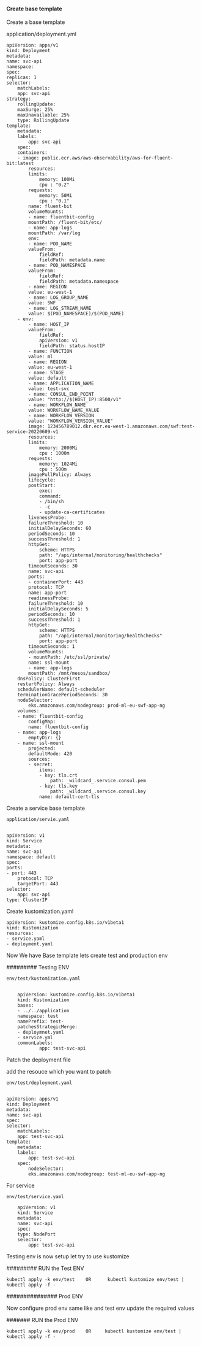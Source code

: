 ####   Create base template 
Create a base template 

 application/deployment.yml

	apiVersion: apps/v1
	kind: Deployment
	metadata:
	name: svc-api
	namespace: 
	spec:
	replicas: 1
	selector:
		matchLabels:
		app: svc-api
	strategy:
		rollingUpdate:
		maxSurge: 25%
		maxUnavailable: 25%
		type: RollingUpdate
	template:
		metadata:
		labels:
			app: svc-api
		spec:
		containers:
		- image: public.ecr.aws/aws-observability/aws-for-fluent-bit:latest
			resources:
			limits:
				memory: 100Mi
				cpu : "0.2"
			requests:
				memory: 50Mi
				cpu : "0.1"
			name: fluent-bit
			volumeMounts:
			- name: fluentbit-config
			mountPath: /fluent-bit/etc/
			- name: app-logs
			mountPath: /var/log
			env:
			- name: POD_NAME
			valueFrom:
				fieldRef:
				fieldPath: metadata.name
			- name: POD_NAMESPACE
			valueFrom:
				fieldRef:
				fieldPath: metadata.namespace
			- name: REGION
			value: eu-west-1
			- name: LOG_GROUP_NAME
			value: SWF
			- name: LOG_STREAM_NAME
			value: $(POD_NAMESPACE)/$(POD_NAME)
		- env:
			- name: HOST_IP
			valueFrom:
				fieldRef:
				apiVersion: v1
				fieldPath: status.hostIP
			- name: FUNCTION
			value: ml
			- name: REGION
			value: eu-west-1
			- name: STAGE
			value: default
			- name: APPLICATION_NAME
			value: test-svc
			- name: CONSUL_END_POINT
			value: "http://$(HOST_IP):8500/v1"
			- name: WORKFLOW_NAME
			value: WORKFLOW_NAME_VALUE
			- name: WORKFLOW_VERSION
			value: "WORKFLOW_VERSION_VALUE"
			image: 123456789012.dkr.ecr.eu-west-1.amazonaws.com/swf:test-service-20220609-v1
			resources:
			limits:
				memory: 2000Mi
				cpu : 1000m
			requests:
				memory: 1024Mi
				cpu : 500m
			imagePullPolicy: Always
			lifecycle:
			postStart:
				exec:
				command:
				- /bin/sh
				- -c
				- update-ca-certificates
			livenessProbe:
			failureThreshold: 10
			initialDelaySeconds: 60
			periodSeconds: 10
			successThreshold: 1
			httpGet:
				scheme: HTTPS
				path: "/api/internal/monitoring/healthchecks"
				port: app-port
			timeoutSeconds: 30
			name: svc-api
			ports:
			- containerPort: 443
			protocol: TCP
			name: app-port
			readinessProbe:
			failureThreshold: 10
			initialDelaySeconds: 5
			periodSeconds: 10
			successThreshold: 1
			httpGet:
				scheme: HTTPS
				path: "/api/internal/monitoring/healthchecks"
				port: app-port
			timeoutSeconds: 1
			volumeMounts:
			- mountPath: /etc/ssl/private/
			name: ssl-mount
			- name: app-logs
			mountPath: /mnt/mesos/sandbox/
		dnsPolicy: ClusterFirst
		restartPolicy: Always
		schedulerName: default-scheduler
		terminationGracePeriodSeconds: 30
		nodeSelector:
			eks.amazonaws.com/nodegroup: prod-ml-eu-swf-app-ng
		volumes:
		- name: fluentbit-config
			configMap:
			name: fluentbit-config
		- name: app-logs
			emptyDir: {}
		- name: ssl-mount
			projected:
			defaultMode: 420
			sources:
			- secret:
				items:
				- key: tls.crt
					path: _wildcard_.service.consul.pem
				- key: tls.key
					path: _wildcard_.service.consul.key
				name: default-cert-tls

Create a service base template

	application/servie.yaml


	apiVersion: v1
	kind: Service
	metadata:
	name: svc-api
	namespace: default
	spec:
	ports:
	- port: 443
		protocol: TCP
		targetPort: 443
	selector:
		app: svc-api
	type: ClusterIP


 Create kustomization.yaml


	apiVersion: kustomize.config.k8s.io/v1beta1
	kind: Kustomization
	resources:
	- service.yaml
	- deployment.yaml



Now We have Base template lets create test and production env



######### Testing ENV

	env/test/kustomization.yaml


		apiVersion: kustomize.config.k8s.io/v1beta1
		kind: Kustomization
		bases:
		- ../../application
		namespace: test
		namePrefix: test-
		patchesStrategicMerge:
		- deploymnet.yaml
		- service.yml
		commonLabels:
				app: test-svc-api


Patch the deployment file 

add the resouce which you want to patch 

	env/test/deployment.yaml

	
	apiVersion: apps/v1
	kind: Deployment
	metadata:
	name: svc-api
	spec:
	selector:
		matchLabels:
		app: test-svc-api
	template:
		metadata:
		labels:
			app: test-svc-api
		spec:
			nodeSelector:
			eks.amazonaws.com/nodegroup: test-ml-eu-swf-app-ng

	
For service 

	env/test/service.yaml

		apiVersion: v1
		kind: Service
		metadata:
		name: svc-api
		spec:
		type: NodePort
		selector:
			app: test-svc-api




Testing env is now setup let try to use kustomize 


######### RUN the Test ENV

	kubectl apply -k env/test    OR      kubectl kustomize env/test | kubectl apply -f -




############### Prod ENV

Now configure prod env same like and test env update the required values 

####### RUN the Prod ENV

	kubectl apply -k env/prod    OR     kubectl kustomize env/test | kubectl apply -f -


